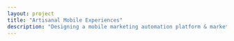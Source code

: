 ```yaml
---
layout: project
title: "Artisanal Mobile Experiences"
description: "Designing a mobile marketing automation platform & marketing site."
---
```


